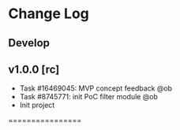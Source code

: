 Change Log
================

Develop
----------

v1.0.0 [rc]
----------

* Task #16469045: MVP concept feedback @ob
* Task #8745771: init PoC filter module @ob
* Init project

================
